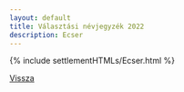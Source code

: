 ```yaml
---
layout: default
title: Választási névjegyzék 2022
description: Ecser
---
```


{% include settlementHTMLs/Ecser.html %}

[Vissza](../)